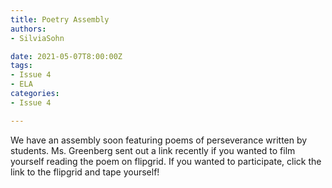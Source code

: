 ```yaml
---
title: Poetry Assembly
authors:
- SilviaSohn

date: 2021-05-07T8:00:00Z
tags:
- Issue 4
- ELA
categories:
- Issue 4

---
```

We have an assembly soon featuring poems of perseverance written by students. Ms. Greenberg sent out a link recently if you wanted to film yourself reading the poem on flipgrid. If you wanted to participate, click the link to the flipgrid and tape yourself!